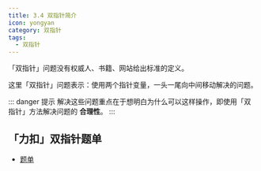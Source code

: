 ```yaml
---
title: 3.4 双指针简介
icon: yongyan
category: 双指针
tags:
  - 双指针
---
```


「双指针」问题没有权威人、书籍、网站给出标准的定义。

这里「双指针」问题表示：使用两个指针变量，一头一尾向中间移动解决的问题。

::: danger 提示
解决这些问题重点在于想明白为什么可以这样操作，即使用「双指针」方法解决问题的 **合理性**。
::: 

## 「力扣」双指针题单

+ [题单](https://leetcode-cn.com/tag/two-pointers/problemset/)